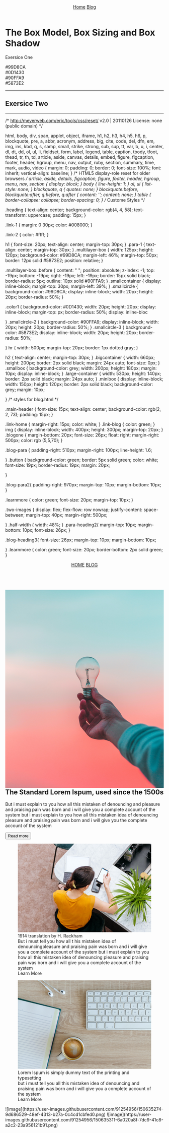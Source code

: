 <!DOCTYPE html>
<html lang="en">
<head>
  <meta charset="UTF-8">
 <meta http-equiv="X-UA-Compatible" content="IE=edge">
 <meta name="viewport" content="width=device-width, initial-scale=1.0">
  <title>Document</title>
  <link rel="stylesheet" href="./style.css">
</head>
<body class="body">
<header class="heading">
<nav>
 <a class="link-1" href="#">Home</a>
 <a class="link-2" href="blog.html">Blog</a>
</nav>
</header>

<h1>The Box Model, Box Sizing and Box Shadow</h1>
<p class="para-1">Exersice One</p>
 <section>
<div>
<div class="multilayer-box"></div>
</div>
 </section>
<section class="section1">
<div class="smallcontainer"> 
<span class="smallcircle"></span>
<span>#99D8CA</span>
<div class="color1"></div>
<span>#0D1430</span>
<div class="smallcircle-2"></div>
<span>#90FFA9</span>
<div class="smallcircle-3"></div>
<span>#5873E2</span>
</div> </section>
<hr>
</section>

<h2>Exersice Two</h2>
<section class="section-2">
  <div class="bigcontainer">
    <div class="smallbox"></div>
    <div class="smallbox"></div>
    <div class="smallbox"></div>
  </div>
  <hr>
  <div class="large-container">
    <div class="minibox"></div>
    <div class="minibox"></div>
    <div class="minibox"></div>
  </div>



                                                                                                                                                                                                                                                                                                                                                                                                                                                                                                                                                                                                                        
</body>
</html>


/* http://meyerweb.com/eric/tools/css/reset/ 
   v2.0 | 20110126
   License: none (public domain)
*/

html, body, div, span, applet, object, iframe,
h1, h2, h3, h4, h5, h6, p, blockquote, pre,
a, abbr, acronym, address, big, cite, code,
del, dfn, em, img, ins, kbd, q, s, samp,
small, strike, strong, sub, sup, tt, var,
b, u, i, center,
dl, dt, dd, ol, ul, li,
fieldset, form, label, legend,
table, caption, tbody, tfoot, thead, tr, th, td,
article, aside, canvas, details, embed, 
figure, figcaption, footer, header, hgroup, 
menu, nav, output, ruby, section, summary,
time, mark, audio, video {
	margin: 0;
	padding: 0;
	border: 0;
	font-size: 100%;
	font: inherit;
	vertical-align: baseline;
}
/* HTML5 display-role reset for older browsers */
article, aside, details, figcaption, figure, 
footer, header, hgroup, menu, nav, section {
	display: block;
}
body {
	line-height: 1;
}
ol, ul {
	list-style: none;
}
blockquote, q {
	quotes: none;
}
blockquote:before, blockquote:after,
q:before, q:after {
	content: '';
	content: none;
}
table {
	border-collapse: collapse;
	border-spacing: 0;
}
/* Custome Styles */

.heading { text-align: center;
background-color: rgb(4, 4, 58);
text-transform: uppercase;
padding: 15px;
}

.link-1 { margin: 0 30px;
color: #008000;
}

.link-2 { color: #ffff;
}

h1 { font-size: 20px;
text-align: center;
margin-top: 30px;
}
.para-1 {
text-align: center;
margin-top: 30px;
}
.multilayer-box {
width: 125px;
height: 120px;
background-color: #99D8CA;
margin-left: 46%;
margin-top: 50px;
border: 12px solid #5873E2;
position: relative;
}

.multilayer-box::before {
content: " ";
position: absolute;
z-index: -1;
top: -19px;
bottom: -19px;
right: -19px;
left: -19px;
border: 15px solid black;
border-radius: 5px;
outline:  10px solid #90FFA9;
}
.smallcontainer {
display: inline-block;
margin-top: 30px;
margin-left: 39%;
}
.smallcircle {
background-color: #99D8CA;
display: inline-block;
width: 20px;
height: 20px;
border-radius: 50%;
}


.color1 { background-color: #0D1430;
width: 20px;
height: 20px;
display: inline-block;
margin-top: px;
border-radius: 50%;
display: inline-bloc

}
.smallcircle-2 {
background-color: #90FFA9;
display: inline-block;
width: 20px;
height: 20px;
border-radius: 50%;
}
.smallcircle-3 {
background-color: #5873E2;
display: inline-block;
width: 20px;
height: 20px;
border-radius: 50%;

}
hr { width: 500px;
margin-top: 20px;
border: 1px dotted gray;
}

h2 {
text-align: center;
margin-top: 30px;
}
.bigcontainer {
width: 660px;
height: 200px;
border: 2px solid black;
margin: 24px auto;
font-size: 0px;
}
.smallbox {
background-color: grey;
width: 200px;
height: 180px;
margin: 10px;
display: inline-block;
}
.large-container {
width: 530px;
height: 140px;
border: 2px solid black;
margin: 24px auto;
}
.minibox { display: inline-block;
width: 150px;
height: 120px;
border: 2px solid black;
background-color: grey;
margin: 10px;

}
/* styles for blog.html */

.main-header { font-size: 15px;
text-align: center;
background-color: rgb(2, 2, 73);
padding: 15px;
}

.link-home { margin-right: 15px;
color: white;
}
.link-blog {
color: green;
}
img { display: inline-block;
width: 400px;
height: 300px;
margin-top: 20px;
}
.blogone { margin-bottom: 20px;
font-size: 26px;
float: right;
margin-right: 500px;
color: rgb (5,5,70);
}

.blog-para { 
padding-right: 510px;
margin-right: 100px;
line-height: 1.6;

}
.button {
background-color: green;
border: 5px solid green;
color: white;
font-size: 19px;
border-radius: 19px;
margin: 20px;

}



.blog-para2{
padding-right: 970px;
margin-top: 10px;
margin-bottom: 10px;
}

.learnmore { color: green;
font-size: 20px;
margin-top: 10px;
}

.two-images {
display: flex;
flex-flow: row nowrap;
justify-content: space-between;
margin-top: 40px;
margin-right: 500px;

}
.half-width { 
width: 48%; 
}
.para-heading2{
margin-top: 10px;
margin-bottom: 10px;
font-size: 26px;
}


.blog-heading3{ font-size: 26px;
margin-top: 10px;
margin-bottom: 10px;

}
.learnmore { color: green;
font-size: 20px;
border-bottom: 2px solid green;
}


<!DOCTYPE html>
<html lang="en">
<head>
<meta charset="UTF-8">
 <meta http-equiv="X-UA-Compatible" content="IE=edge">
 <meta name="viewport" content="width=device-width, initial-scale=1.0">
 <title>Blog</title>
 <link rel="stylesheet" href="./style.css">
</head>
<body class="body">
<header class="main-header">
<nav>
<a class="link-home" href="index.html">HOME</a>
<a class="link-blog" href="#">BLOG</a>
</nav>
</header>
<main>
<section class="blog-section">
<article>
<img src="bulb.jpg" alt="pic1"  style="float:left; margin-right:10px; margin-top:15px;"/>

<h2 class="blogone">The Standard Lorem Ispum, used since the 1500s</h2>

<p class="blog-para">But i must explain to you how all this mistaken of denouncing 
and pleasure and praising pain was born and i will give you a complete account of the system but i must explain to you how all this mistaken idea of denouncing pleasure and praising pain was born and i will give you the complete account of the system</p>
<button class="button">Read more </button>
</article>
</section>
</main>
<section class="lastsection">
<article>
<div class="two-images">
<figure class="half-width">
<img src="pic03.png" alt="pic03"/>
<figcaption class="para-heading2">1914 translation by H. Rackham</figcaption>
<figcaption>But i must tell you how all t his mistaken idea of denouncingpleasure and praising pain was born and i will give you a complete account of the system but i must explain to you how all this mistaken idea of denouncing pleasure and praising pain was born and i will give you a complete account of the system </figcaption>
<a class="learnmore">Learn More</a>
</figure>
<figure class="half-width">
<img src="pic02-1.png" alt="pic02"/>
<figcaption class="blog-heading3">Lorem Ispum is simply dummy text of the printing and typesetting</figcaption>
<figcaption class="blog-last">but i must tell you all this mistaken idea of denouncing and praising pain was born and i will give you a complete account of the system</figcaption>
<a class="learnmore">Learn More</a>
</figure>


</div>

</div>

</article>
</section>
                                                                                                                                                                                                                                                                                                                                                                                                                                                                                                                                                                                                                        
</body>
</html>
![image](https://user-images.githubusercontent.com/91254956/150635274-9d686529-48ef-4313-b27a-0c4cd1cbfed0.png)
![image](https://user-images.githubusercontent.com/91254956/150635311-6a020a8f-7dc9-41c8-a2c2-23a956121b91.png)

